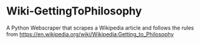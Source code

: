 # Wiki-GettingToPhilosophy
A Python Webscraper that scrapes a Wikipedia article and follows the rules from https://en.wikipedia.org/wiki/Wikipedia:Getting_to_Philosophy
